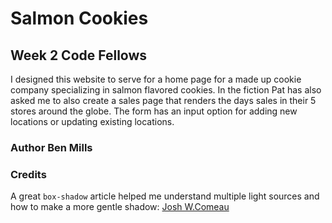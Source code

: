 # Salmon Cookies

## Week 2 Code Fellows

I designed this website to serve for a home page for a made up cookie company specializing in salmon flavored cookies. In the fiction Pat has also asked me to also create a sales page that renders the days sales in their 5 stores around the globe. The form has an input option for adding new locations or updating existing locations. 

### Author Ben Mills

### Credits

A great `box-shadow` article helped me understand multiple light sources and how to make a more gentle shadow: [Josh W.Comeau](https://www.joshwcomeau.com/css/designing-shadows)
